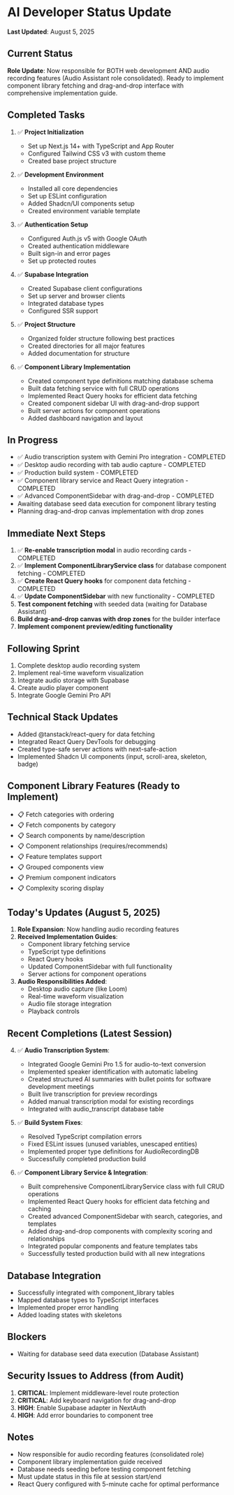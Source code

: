 # AI Developer Status Update

**Last Updated**: August 5, 2025

## Current Status
**Role Update**: Now responsible for BOTH web development AND audio recording features (Audio Assistant role consolidated).
Ready to implement component library fetching and drag-and-drop interface with comprehensive implementation guide.

## Completed Tasks
1. ✅ **Project Initialization**
   - Set up Next.js 14+ with TypeScript and App Router
   - Configured Tailwind CSS v3 with custom theme
   - Created base project structure

2. ✅ **Development Environment**
   - Installed all core dependencies
   - Set up ESLint configuration
   - Added Shadcn/UI components setup
   - Created environment variable template

3. ✅ **Authentication Setup**
   - Configured Auth.js v5 with Google OAuth
   - Created authentication middleware
   - Built sign-in and error pages
   - Set up protected routes

4. ✅ **Supabase Integration**
   - Created Supabase client configurations
   - Set up server and browser clients
   - Integrated database types
   - Configured SSR support

5. ✅ **Project Structure**
   - Organized folder structure following best practices
   - Created directories for all major features
   - Added documentation for structure

6. ✅ **Component Library Implementation**
   - Created component type definitions matching database schema
   - Built data fetching service with full CRUD operations
   - Implemented React Query hooks for efficient data fetching
   - Created component sidebar UI with drag-and-drop support
   - Built server actions for component operations
   - Added dashboard navigation and layout

## In Progress
- ✅ Audio transcription system with Gemini Pro integration - COMPLETED
- ✅ Desktop audio recording with tab audio capture - COMPLETED  
- ✅ Production build system - COMPLETED
- ✅ Component library service and React Query integration - COMPLETED
- ✅ Advanced ComponentSidebar with drag-and-drop - COMPLETED
- Awaiting database seed data execution for component library testing
- Planning drag-and-drop canvas implementation with drop zones

## Immediate Next Steps
1. ✅ **Re-enable transcription modal** in audio recording cards - COMPLETED
2. ✅ **Implement ComponentLibraryService class** for database component fetching - COMPLETED
3. ✅ **Create React Query hooks** for component data fetching - COMPLETED
4. ✅ **Update ComponentSidebar** with new functionality - COMPLETED
5. **Test component fetching** with seeded data (waiting for Database Assistant)
6. **Build drag-and-drop canvas with drop zones** for the builder interface
7. **Implement component preview/editing functionality**

## Following Sprint
1. Complete desktop audio recording system
2. Implement real-time waveform visualization
3. Integrate audio storage with Supabase
4. Create audio player component
5. Integrate Google Gemini Pro API

## Technical Stack Updates
- Added @tanstack/react-query for data fetching
- Integrated React Query DevTools for debugging
- Created type-safe server actions with next-safe-action
- Implemented Shadcn UI components (input, scroll-area, skeleton, badge)

## Component Library Features (Ready to Implement)
- 📋 Fetch categories with ordering
- 📋 Fetch components by category
- 📋 Search components by name/description
- 📋 Component relationships (requires/recommends)
- 📋 Feature templates support
- 📋 Grouped components view
- 📋 Premium component indicators
- 📋 Complexity scoring display

## Today's Updates (August 5, 2025)
1. **Role Expansion**: Now handling audio recording features
2. **Received Implementation Guides**:
   - Component library fetching service
   - TypeScript type definitions
   - React Query hooks
   - Updated ComponentSidebar with full functionality
   - Server actions for component operations
3. **Audio Responsibilities Added**:
   - Desktop audio capture (like Loom)
   - Real-time waveform visualization
   - Audio file storage integration
   - Playback controls

## Recent Completions (Latest Session)
4. ✅ **Audio Transcription System**: 
   - Integrated Google Gemini Pro 1.5 for audio-to-text conversion
   - Implemented speaker identification with automatic labeling
   - Created structured AI summaries with bullet points for software development meetings
   - Built live transcription for preview recordings
   - Added manual transcription modal for existing recordings
   - Integrated with audio_transcript database table

5. ✅ **Build System Fixes**:
   - Resolved TypeScript compilation errors
   - Fixed ESLint issues (unused variables, unescaped entities)
   - Implemented proper type definitions for AudioRecordingDB
   - Successfully completed production build

6. ✅ **Component Library Service & Integration**:
   - Built comprehensive ComponentLibraryService class with full CRUD operations
   - Implemented React Query hooks for efficient data fetching and caching
   - Created advanced ComponentSidebar with search, categories, and templates
   - Added drag-and-drop components with complexity scoring and relationships
   - Integrated popular components and feature templates tabs
   - Successfully tested production build with all new integrations

## Database Integration
- Successfully integrated with component_library tables
- Mapped database types to TypeScript interfaces
- Implemented proper error handling
- Added loading states with skeletons

## Blockers
- Waiting for database seed data execution (Database Assistant)

## Security Issues to Address (from Audit)
1. **CRITICAL**: Implement middleware-level route protection
2. **CRITICAL**: Add keyboard navigation for drag-and-drop
3. **HIGH**: Enable Supabase adapter in NextAuth
4. **HIGH**: Add error boundaries to component tree

## Notes
- Now responsible for audio recording features (consolidated role)
- Component library implementation guide received
- Database needs seeding before testing component fetching
- Must update status in this file at session start/end
- React Query configured with 5-minute cache for optimal performance